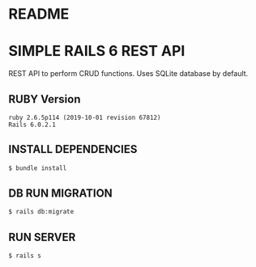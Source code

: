 # README

# SIMPLE RAILS 6 REST API

REST API to perform CRUD functions. Uses SQLite database by default.

## RUBY Version

    ruby 2.6.5p114 (2019-10-01 revision 67812)
    Rails 6.0.2.1

## INSTALL DEPENDENCIES
```bash
$ bundle install
```

## DB RUN MIGRATION
```bash
$ rails db:migrate
```

## RUN SERVER
```bash
$ rails s
```